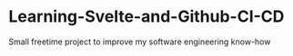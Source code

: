 # Learning-Svelte-and-Github-CI-CD
Small freetime project to improve my software engineering know-how
